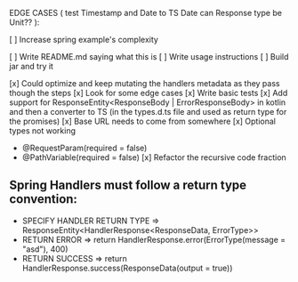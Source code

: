 EDGE CASES (
test Timestamp and Date to TS Date
can Response type be Unit??
):

[ ] Increase spring example's complexity

[ ] Write README.md saying what this is
[ ] Write usage instructions
[ ] Build jar and try it

[x] Could optimize and keep mutating the handlers metadata as they pass though the steps
[x] Look for some edge cases
[x] Write basic tests
[x] Add support for ResponseEntity<ResponseBody | ErrorResponseBody> in kotlin and then a converter to TS (in the
types.d.ts file and used as return type for the promises)
[x] Base URL needs to come from somewhere
[x] Optional types not working

- @RequestParam(required = false)
- @PathVariable(required = false)
  [x] Refactor the recursive code fraction

## Spring Handlers must follow a return type convention:

- SPECIFY HANDLER RETURN TYPE => ResponseEntity<HandlerResponse<ResponseData, ErrorType>>
- RETURN ERROR => return HandlerResponse.error(ErrorType(message = "asd"), 400)
- RETURN SUCCESS => return HandlerResponse.success(ResponseData(output = true))
